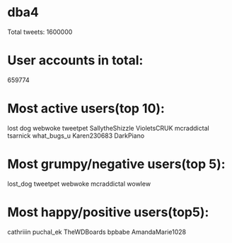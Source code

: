 # dba4
Total tweets:
1600000

# User accounts in total:
659774

# Most active users(top 10):
lost dog
webwoke
tweetpet
SallytheShizzle
VioletsCRUK
mcraddictal
tsarnick
what_bugs_u
Karen230683
DarkPiano

# Most grumpy/negative users(top 5):
lost_dog
tweetpet
webwoke
mcraddictal
wowlew

# Most happy/positive users(top5):
cathriiin
puchal_ek
TheWDBoards
bpbabe
AmandaMarie1028
